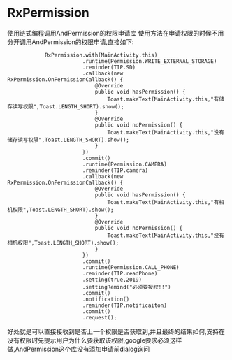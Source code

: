 # RxPermission
使用链式编程调用AndPermission的权限申请库
使用方法在申请权限的时候不用分开调用AndPermission的权限申请,直接如下:

                RxPermission.with(MainActivity.this)
                            .runtime(Permission.WRITE_EXTERNAL_STORAGE)
                            .reminder(TIP.SD)
                            .callback(new RxPermission.OnPermissionCallback() {
                                @Override
                                public void hasPermission() {
                                    Toast.makeText(MainActivity.this,"有储存读写权限",Toast.LENGTH_SHORT).show();
                                }
                                @Override
                                public void noPermission() {
                                    Toast.makeText(MainActivity.this,"没有储存读写权限",Toast.LENGTH_SHORT).show();
                                }
                            })
                            .commit()
                            .runtime(Permission.CAMERA)
                            .reminder(TIP.camera)
                            .callback(new RxPermission.OnPermissionCallback() {
                                @Override
                                public void hasPermission() {
                                    Toast.makeText(MainActivity.this,"有相机权限",Toast.LENGTH_SHORT).show();
                                }
                                @Override
                                public void noPermission() {
                                    Toast.makeText(MainActivity.this,"没有相机权限",Toast.LENGTH_SHORT).show();
                                }
                            })
                            .commit()
                            .runtime(Permission.CALL_PHONE)
                            .reminder(TIP.readPhone)
                            .setting(true,2019)
                            .settingRemind("必须要授权!!")
                            .commit()
                            .notification()
                            .reminder(TIP.notificaiton)
                            .commit()
                            .request();
                            
好处就是可以直接接收到是否上一个权限是否获取到,并且最终的结果如何,支持在没有权限时先提示用户为什么要获取该权限,google要求必须这样做,AndPermission这个库没有添加申请前dialog询问
